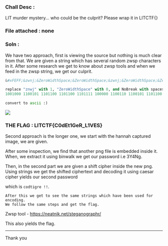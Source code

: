 ### Chall Desc : 
LIT murder mystery... who could be the culprit? Please wrap it in LITCTF{}

### File attached : none

### Soln :

We have two approach, first is viewing the source but nothing is much clear from that. We are given a string which has several random zwsp characters in it.
After some research we get to know about zwsp tools and when we feed in the zwsp string, we get our culprit.

```py
&#xFEFF;&zwnj;&ZeroWidthSpace;&ZeroWidthSpace;&zwnj;&ZeroWidthSpace;&ZeroWidthSpace;&ZeroWidthSpace;&NoBreak;&zwnj;&zwnj;&ZeroWidthSpace;&ZeroWidthSpace;&zwnj;&ZeroWidthSpace;&zwnj;&NoBreak;&zwnj;&zwnj;&ZeroWidthSpace;&zwnj;&zwnj;&ZeroWidthSpace;&ZeroWidthSpace;&NoBreak;&zwnj;&zwnj;&ZeroWidthSpace;&zwnj;&zwnj;&ZeroWidthSpace;&ZeroWidthSpace etc etc etc

replace "znwj" with 1, "ZeroWidthSpace" with 0, and NoBreak with spaces, and clean it up. youll get a binary string that looks like this: 
1001000 1100101 1101100 1101100 1101111 100000 1100110 1100101 1101100 1101100 1101111 1110111 100000 1000011 1101111 1100100 1100101 1010100 1101001 1100111 1100101 1110010 100000 1001100 1101111 1111001 1100001 1101100 1101001 1110011 1110100 1110011 101110 100000 1000100 1110101 1100101 100000 1110100 1101111 100000 1101111 1110101 1110010 100000 1101010 1101111 1101001 1101110 1110100 100000 1100101 1100110 1100110 1101111 1110010 1110100 101100 100000 1101000 1101001 1110011 100000 1100101 1110011 1100011 1100001 1110000 1100101 100000 1101000 1100001 1110011 100000 1100010 1100101 1100101 1101110 100000 1110011 1110101 1100011 1100011 1100101 1110011 1110011 1100110 1110101 1101100 101110 100000 1010100 1101000 1100101 100000 1101110 1101111 1101110 101101 1001100 1101111 1111001 1100001 1101100 1101001 1110011 1110100 1110011 100000 1101101 1100001 1111001 100000 1110100 1101000 1101001 1101110 1101011 100000 1101000 1101001 1101101 100000 1100111 1101111 1101110 1100101 101100 100000 1100010 1110101 1110100 100000 1110111 1100101 100000 1101011 1101110 1101111 1110111 100000 1110100 1101000 1100101 100000 1110100 1110010 1110101 1110100 1101000 101110 100000 1001000 1100101 100000 1101001 1110011 100000 1101101 1100101 1110010 1100101 1101100 1111001 100000 1101100 1111001 1101001 1101110 1100111 100000 1101001 1101110 100000 1110111 1100001 1101001 1110100 100000 1110100 1101111 100000 1110010 1100101 1110100 1110101 1110010 1101110 100000 1110111 1101001 1110100 1101000 100000 1100001 1101110 100000 1001100 1001001 1010100 100000 1110000 1110010 1101111 1100010 1101100 1100101 1101101 100000 1110100 1101111 100000 1100100 1100001 1111010 1111010 1101100 1100101 100000 1110101 1110011 100000 1100001 1101100 1101100 101110 100000 1001100 1100101 1110100 100000 1101001 1110100 100000 1100010 1100101 100000 1101011 1101110 1101111 1110111 1101110 111010 1101 1010 1101 1010 1000011 110000 1100100 1000101 1110100 110001 1000111 1100101 1010010 1011111 1001100 110001 1010110 1000101 1010011

convert to ascii :)
```
![](https://i.imgur.com/X76gcXP.png)

### THE FLAG : LITCTF{C0dEt1GeR_L1VES}

Second approach is the longer one, we start with the hannah captured image, we are given.

After some inspection, we find that another png file is embedded inside it. When, we extract it using binwalk we get our password i.e 3Y4Ng.

Then, in the second part we are given a shift cipher inside the new png. Using strings we get the shifted ciphertext and decoding it using caesar cipher yields our second password

which is `codtigre !!`.

```
After this we get to see the same strings which have been used for encoding.
We follow the same steps and get the flag.
```

Zwsp tool -  https://neatnik.net/steganographr/

This also yields the flag.

---

Thank you

